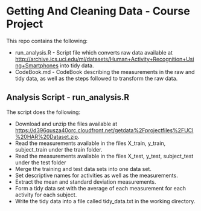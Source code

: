# Getting And Cleaning Data - Course Project
This repo contains the following:
* run_analysis.R - Script file which converts raw data available at http://archive.ics.uci.edu/ml/datasets/Human+Activity+Recognition+Using+Smartphones into tidy data.
* CodeBook.md - CodeBook describing the measurements in the raw and tidy data, as well as the steps followed to transform the raw data.
## Analysis Script - run_analysis.R
The script does the following:
* Download and unzip the files available at https://d396qusza40orc.cloudfront.net/getdata%2Fprojectfiles%2FUCI%20HAR%20Dataset.zip.
* Read the measurements available in the files X_train, y_train, subject_train under the train folder.
* Read the measurements available in the files X_test, y_test, subject_test under the test folder
* Merge the training and test data sets into one data set.
* Set descriptive names for activities as well as the measurements.
* Extract the mean and standard deviation measurements.
* Form a tidy data set with the average of each measurement for each activity for each subject.
* Write the tidy data into a file called tidy_data.txt in the working directory.
